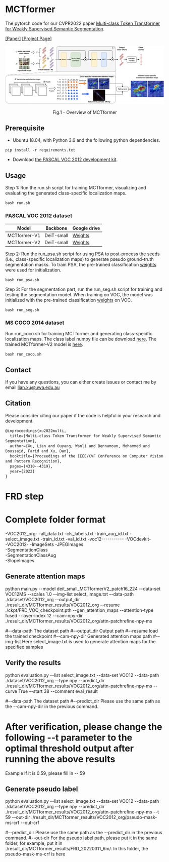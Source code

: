 # MCTformer
The pytorch code for our CVPR2022 paper [Multi-class Token Transformer for Weakly Supervised Semantic Segmentation](https://arxiv.org/abs/2203.02891).

[[Paper]](https://arxiv.org/abs/2203.02891) [[Project Page]](https://xulianuwa.github.io/MCTformer-project-page/)

<p align="center">
  <img src="MCTformer-V1.png" width="720" title="Overview of MCTformer-V1" >
</p>
<p align = "center">
Fig.1 - Overview of MCTformer
</p>



## Prerequisite
- Ubuntu 18.04, with Python 3.6 and the following python dependencies.
```
pip install -r requirements.txt
```
- Download [the PASCAL VOC 2012 development kit](http://host.robots.ox.ac.uk/pascal/VOC/voc2012).

## Usage
Step 1: Run the run.sh script for training MCTformer, visualizing and evaluating the generated class-specific localization maps. 
```
bash run.sh
```
### PASCAL VOC 2012 dataset

| Model        | Backbone   | Google drive |
|--------------|------------|--------------|
| MCTformer-V1 | DeiT-small | [Weights](https://drive.google.com/file/d/1jLnSbR2DDtjli5EwRYSDi3Xa6xxFIAi0/view?usp=sharing)  |
| MCTformer-V2 | DeiT-small | [Weights](https://drive.google.com/file/d/1w5LDoS_CHtDRXgFSqFtPvIiCajk4ZtMB/view?usp=sharing)  |

Step 2: Run the run_psa.sh script for using [PSA](https://github.com/jiwoon-ahn/psa) to post-process the seeds (i.e., class-specific localization maps) to generate pseudo ground-truth segmentation masks. To train PSA, the pre-trained classification [weights](https://drive.google.com/file/d/1xESB7017zlZHqxEWuh1Rb89UhjTGIKOA/view?usp=sharing) were used for initialization.
```
bash run_psa.sh
```


Step 3: For the segmentation part, run the run_seg.sh script for training and testing the segmentation model. When training on VOC, the model was initialized with the pre-trained classification [weights](https://drive.google.com/file/d/1xESB7017zlZHqxEWuh1Rb89UhjTGIKOA/view?usp=sharing) on VOC.
```
bash run_seg.sh
```

### MS COCO 2014 dataset
Run run_coco.sh for training MCTformer and generating class-specific localization maps. The class label numpy file can be download [here](https://drive.google.com/file/d/1_X0vzP4q8xth3tVSR_-uOePBQq9vQLUS/view?usp=sharing). The trained MCTformer-V2 model is [here](https://drive.google.com/file/d/1PnpQWdDvyezzN89LdTHRHE0IZqVG2USh/view?usp=sharing).
```
bash run_coco.sh
```
## Contact
If you have any questions, you can either create issues or contact me by email
[lian.xu@uwa.edu.au](lian.xu@uwa.edu.au)

## Citation
Please consider citing our paper if the code is helpful in your research and development.
```
@inproceedings{xu2022multi,
  title={Multi-class Token Transformer for Weakly Supervised Semantic Segmentation},
  author={Xu, Lian and Ouyang, Wanli and Bennamoun, Mohammed and Boussaid, Farid and Xu, Dan},
  booktitle={Proceedings of the IEEE/CVF Conference on Computer Vision and Pattern Recognition},
  pages={4310--4319},
  year={2022}
}
```



# FRD step

# Complete folder format

-VOC2012_org-
				-all_data.txt
				-cls_labels.txt
				-train_aug_id.txt
				-select_image.txt
				-train_id.txt
				-val_id.txt
				-voc12-----------
								 -VOCdevkit-		
										   -VOC2012-
												   -ImageSets
											       -JPEGImages		
												   -SegmentationClass				
												   -SegmentationClassAug			
												   -SlopeImages
## Generate attention maps
python main.py --model deit_small_MCTformerV2_patch16_224 --data-set VOC12MS --scales 1.0 --img-list select_image.txt --data-path ./dataset/VOC2012_org --output_dir ./result_dir/MCTformer_results/VOC2012_org --resume ./ckpt/FRD_VOC_checkpoint.pth --gen_attention_maps --attention-type fused --layer-index 12 --cam-npy-dir ./result_dir/MCTformer_results/VOC2012_org/attn-patchrefine-npy-ms

#--data-path The dataset path
#--output_dir  Output path
#--resume   load the trained checkpoint
#--cam-npy-dir Generated attention maps path
#--img-list Here select_image.txt is used to generate attention maps for the specified samples


## Verify the results
python evaluation.py --list select_image.txt --data-set VOC12 --data-path ./dataset/VOC2012_org --type npy --predict_dir ./result_dir/MCTformer_results/VOC2012_org/attn-patchrefine-npy-ms --curve True --start 38 --comment eval_result

#--data-path The dataset path
#--predict_dir Please use the same path as the --cam-npy-dir in the previous command.


# After verification, please change the following --t parameter to the optimal threshold output after running the above results
Example If it is 0.59, please fill in -- 59

## Generate pseudo label 
python evaluation.py --list select_image.txt --data-set VOC12 --data-path ./dataset/VOC2012_org --type npy --predict_dir ./result_dir/MCTformer_results/VOC2012_org/attn-patchrefine-npy-ms --t 59 --out-dir ./result_dir/MCTformer_results/VOC2012_org/pseudo-mask-ms-crf --out-crf 

#--predict_dir Please use the same path as the --predict_dir in the previous command.
#--out-dir For the pseudo label path, please put it in the same folder, for example, put it in ./result_dir/MCTformer_results/FRD_20220311_6m/. In this folder, the pseudo-mask-ms-crf is here
